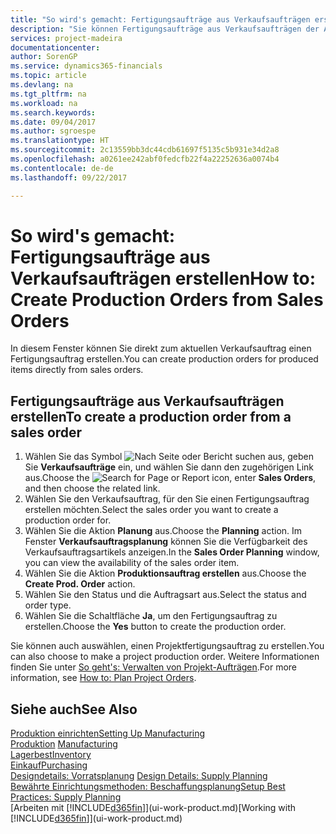 ```yaml
---
title: "So wird's gemacht: Fertigungsaufträge aus Verkaufsaufträgen erstellen | Microsoft Docs"
description: "Sie können Fertigungsaufträge aus Verkaufsaufträgen der Abteilung Vertrieb und Marketing erstellen."
services: project-madeira
documentationcenter: 
author: SorenGP
ms.service: dynamics365-financials
ms.topic: article
ms.devlang: na
ms.tgt_pltfrm: na
ms.workload: na
ms.search.keywords: 
ms.date: 09/04/2017
ms.author: sgroespe
ms.translationtype: HT
ms.sourcegitcommit: 2c13559bb3dc44cdb61697f5135c5b931e34d2a8
ms.openlocfilehash: a0261ee242abf0fedcfb22f4a22252636a0074b4
ms.contentlocale: de-de
ms.lasthandoff: 09/22/2017

---
```

# <a name="how-to-create-production-orders-from-sales-orders"></a><span data-ttu-id="e53a7-103">So wird's gemacht: Fertigungsaufträge aus Verkaufsaufträgen erstellen</span><span class="sxs-lookup"><span data-stu-id="e53a7-103">How to: Create Production Orders from Sales Orders</span></span>
<span data-ttu-id="e53a7-104">In diesem Fenster können Sie direkt zum aktuellen Verkaufsauftrag einen Fertigungsauftrag erstellen.</span><span class="sxs-lookup"><span data-stu-id="e53a7-104">You can create production orders for produced items directly from sales orders.</span></span>  

## <a name="to-create-a-production-order-from-a-sales-order"></a><span data-ttu-id="e53a7-105">Fertigungsaufträge aus Verkaufsaufträgen erstellen</span><span class="sxs-lookup"><span data-stu-id="e53a7-105">To create a production order from a sales order</span></span>  

1.  <span data-ttu-id="e53a7-106">Wählen Sie das Symbol ![Nach Seite oder Bericht suchen](media/ui-search/search_small.png "Nach Seite oder Bericht suchen") aus, geben Sie **Verkaufsaufträge** ein, und wählen Sie dann den zugehörigen Link aus.</span><span class="sxs-lookup"><span data-stu-id="e53a7-106">Choose the ![Search for Page or Report](media/ui-search/search_small.png "Search for Page or Report icon") icon, enter **Sales Orders**, and then choose the related link.</span></span>  
2.  <span data-ttu-id="e53a7-107">Wählen Sie den Verkaufsauftrag, für den Sie einen Fertigungsauftrag erstellen möchten.</span><span class="sxs-lookup"><span data-stu-id="e53a7-107">Select the sales order you want to create a production order for.</span></span>  
3.  <span data-ttu-id="e53a7-108">Wählen Sie die Aktion **Planung** aus.</span><span class="sxs-lookup"><span data-stu-id="e53a7-108">Choose the **Planning** action.</span></span> <span data-ttu-id="e53a7-109">Im Fenster **Verkaufsauftragsplanung** können Sie die Verfügbarkeit des Verkaufsauftragsartikels anzeigen.</span><span class="sxs-lookup"><span data-stu-id="e53a7-109">In the **Sales Order Planning** window, you can view the availability of the sales order item.</span></span>  
4.  <span data-ttu-id="e53a7-110">Wählen Sie die Aktion **Produktionsauftrag erstellen** aus.</span><span class="sxs-lookup"><span data-stu-id="e53a7-110">Choose the **Create Prod. Order** action.</span></span>  
5.  <span data-ttu-id="e53a7-111">Wählen Sie den Status und die Auftragsart aus.</span><span class="sxs-lookup"><span data-stu-id="e53a7-111">Select the status and order type.</span></span>  
6.  <span data-ttu-id="e53a7-112">Wählen Sie die Schaltfläche **Ja**, um den Fertigungsauftrag zu erstellen.</span><span class="sxs-lookup"><span data-stu-id="e53a7-112">Choose the **Yes** button to create the production order.</span></span>

<span data-ttu-id="e53a7-113">Sie können auch auswählen, einen Projektfertigungsauftrag zu erstellen.</span><span class="sxs-lookup"><span data-stu-id="e53a7-113">You can also choose to make a project production order.</span></span> <span data-ttu-id="e53a7-114">Weitere Informationen finden Sie unter [So geht's: Verwalten von Projekt-Aufträgen](production-how-to-plan-project-orders.md).</span><span class="sxs-lookup"><span data-stu-id="e53a7-114">For more information, see [How to: Plan Project Orders](production-how-to-plan-project-orders.md).</span></span>   

## <a name="see-also"></a><span data-ttu-id="e53a7-115">Siehe auch</span><span class="sxs-lookup"><span data-stu-id="e53a7-115">See Also</span></span>  
[<span data-ttu-id="e53a7-116">Produktion einrichten</span><span class="sxs-lookup"><span data-stu-id="e53a7-116">Setting Up Manufacturing</span></span>](production-configure-production-processes.md)  
<span data-ttu-id="e53a7-117">[Produktion](production-manage-manufacturing.md)  </span><span class="sxs-lookup"><span data-stu-id="e53a7-117">[Manufacturing](production-manage-manufacturing.md)  </span></span>  
[<span data-ttu-id="e53a7-118">Lagerbest</span><span class="sxs-lookup"><span data-stu-id="e53a7-118">Inventory</span></span>](inventory-manage-inventory.md)  
[<span data-ttu-id="e53a7-119">Einkauf</span><span class="sxs-lookup"><span data-stu-id="e53a7-119">Purchasing</span></span>](purchasing-manage-purchasing.md)  
<span data-ttu-id="e53a7-120">[Designdetails: Vorratsplanung](design-details-supply-planning.md) </span><span class="sxs-lookup"><span data-stu-id="e53a7-120">[Design Details: Supply Planning](design-details-supply-planning.md) </span></span>  
[<span data-ttu-id="e53a7-121">Bewährte Einrichtungsmethoden: Beschaffungsplanung</span><span class="sxs-lookup"><span data-stu-id="e53a7-121">Setup Best Practices: Supply Planning</span></span>](setup-best-practices-supply-planning.md)  
<span data-ttu-id="e53a7-122">[Arbeiten mit [!INCLUDE[d365fin](includes/d365fin_md.md)]](ui-work-product.md)</span><span class="sxs-lookup"><span data-stu-id="e53a7-122">[Working with [!INCLUDE[d365fin](includes/d365fin_md.md)]](ui-work-product.md)</span></span>

